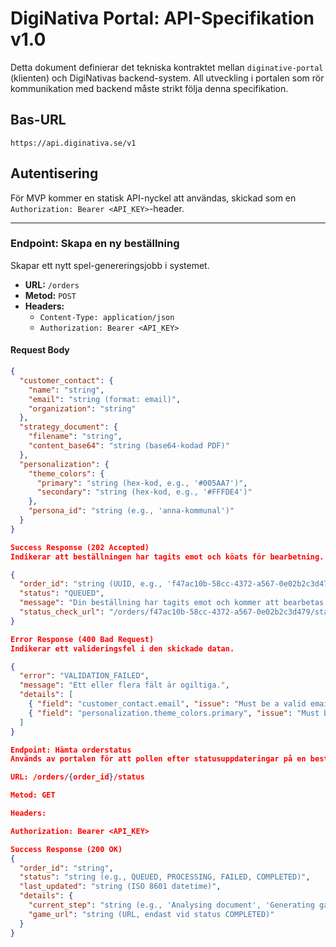 # DigiNativa Portal: API-Specifikation v1.0

Detta dokument definierar det tekniska kontraktet mellan `diginative-portal` (klienten) och DigiNativas backend-system. All utveckling i portalen som rör kommunikation med backend måste strikt följa denna specifikation.

## Bas-URL

`https://api.diginativa.se/v1`

## Autentisering

För MVP kommer en statisk API-nyckel att användas, skickad som en `Authorization: Bearer <API_KEY>`-header.

---

### Endpoint: Skapa en ny beställning

Skapar ett nytt spel-genereringsjobb i systemet.

* **URL:** `/orders`
* **Metod:** `POST`
* **Headers:**
    * `Content-Type: application/json`
    * `Authorization: Bearer <API_KEY>`

#### Request Body

```json
{
  "customer_contact": {
    "name": "string",
    "email": "string (format: email)",
    "organization": "string"
  },
  "strategy_document": {
    "filename": "string",
    "content_base64": "string (base64-kodad PDF)"
  },
  "personalization": {
    "theme_colors": {
      "primary": "string (hex-kod, e.g., '#005AA7')",
      "secondary": "string (hex-kod, e.g., '#FFFDE4')"
    },
    "persona_id": "string (e.g., 'anna-kommunal')"
  }
}

Success Response (202 Accepted)
Indikerar att beställningen har tagits emot och köats för bearbetning.

{
  "order_id": "string (UUID, e.g., 'f47ac10b-58cc-4372-a567-0e02b2c3d479')",
  "status": "QUEUED",
  "message": "Din beställning har tagits emot och kommer att bearbetas.",
  "status_check_url": "/orders/f47ac10b-58cc-4372-a567-0e02b2c3d479/status"
}

Error Response (400 Bad Request)
Indikerar ett valideringsfel i den skickade datan.

{
  "error": "VALIDATION_FAILED",
  "message": "Ett eller flera fält är ogiltiga.",
  "details": [
    { "field": "customer_contact.email", "issue": "Must be a valid email format." },
    { "field": "personalization.theme_colors.primary", "issue": "Must be a valid hex color code." }
  ]
}

Endpoint: Hämta orderstatus
Används av portalen för att pollen efter statusuppdateringar på en beställning.

URL: /orders/{order_id}/status

Metod: GET

Headers:

Authorization: Bearer <API_KEY>

Success Response (200 OK)
{
  "order_id": "string",
  "status": "string (e.g., QUEUED, PROCESSING, FAILED, COMPLETED)",
  "last_updated": "string (ISO 8601 datetime)",
  "details": {
    "current_step": "string (e.g., 'Analysing document', 'Generating game assets')",
    "game_url": "string (URL, endast vid status COMPLETED)"
  }
}
